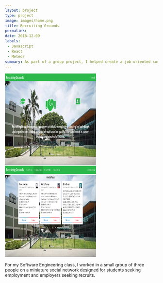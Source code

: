 ```yaml
---
layout: project
type: project
image: images/home.png
title: Recruiting Grounds
permalink:
date: 2018-12-09
labels:
 - Javascript
 - React
 - Meteor
summary: As part of a group project, I helped create a job-oriented social network with React and Meteor.
---
```

<img src="/images/home.png" width="300" height="300">
<img src="/images/companyhome.png" width="300" height="300">

For my Software Engineering class, I worked in a small group of three people on a miniature social network designed for students seeking employment and employers seeking recruits.
